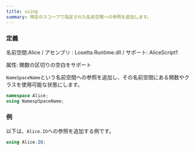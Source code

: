```yaml
---
title: using
summary: 現在のスコープで指定された名前空間への参照を追加します。
---
```

### 定義
名前空間:Alice / アセンブリ : Losetta.Runtime.dll / サポート: AliceScript1

属性: 関数の区切りの空白をサポート

`NameSpaceName`という名前空間への参照を追加し、その名前空間にある関数やクラスを使用可能な状態にします。

```cs title="AliceScript"
namespace Alice;
using NamespSpaceName;
```

### 例
以下は、`Alice.IO`への参照を追加する例です。

```cs title="AliceScript"
using Alice.IO;
```
